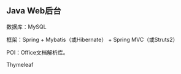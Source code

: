 

## Java Web后台
数据库：MySQL

框架：Spring + Mybatis（或Hibernate） + Spring MVC（或Struts2）

POI：Office文档解析库。

Thymeleaf